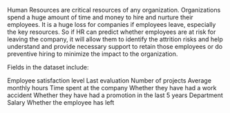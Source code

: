 Human Resources are critical resources of any organization. 
Organizations spend a huge amount of time and money to hire and nurture their employees. 
It is a huge loss for companies if employees leave, especially the key resources. 
So if HR can predict whether employees are at risk for leaving the company, it will allow them to identify the attrition risks and help understand and provide necessary support to retain those employees or do preventive hiring to minimize the impact to the organization.

Fields in the dataset include:

Employee satisfaction level
Last evaluation
Number of projects
Average monthly hours
Time spent at the company
Whether they have had a work accident
Whether they have had a promotion in the last 5 years
Department
Salary
Whether the employee has left
